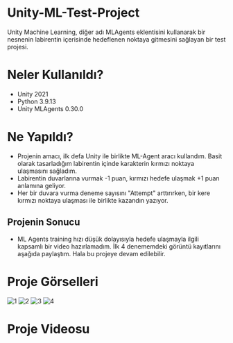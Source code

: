 # Unity-ML-Test-Project
Unity Machine Learning, diğer adı MLAgents eklentisini kullanarak bir nesnenin labirentin içerisinde hedeflenen noktaya gitmesini sağlayan bir test projesi.
# Neler Kullanıldı?
- Unity 2021
- Python 3.9.13
- Unity MLAgents 0.30.0
# Ne Yapıldı?
- Projenin amacı, ilk defa Unity ile birlikte ML-Agent aracı kullandım. Basit olarak tasarladığım labirentin içinde karakterin kırmızı noktaya ulaşmasını sağladım.
- Labirentin duvarlarına vurmak -1 puan, kırmızı hedefe ulaşmak +1 puan anlamına geliyor.
- Her bir duvara vurma deneme sayısını "Attempt" arttırırken, bir kere kırmızı noktaya ulaşması ile birlikte kazandın yazıyor.
## Projenin Sonucu
- ML Agents training hızı düşük dolayısıyla hedefe ulaşmayla ilgili kapsamlı bir video hazırlamadım. İlk 4 denememdeki görüntü kayıtlarını aşağıda paylaştım. Hala bu projeye devam edilebilir.
# Proje Görselleri
![1](https://github.com/ugursirvermez/Unity-ML-Test-Project/assets/6298796/5ed364ba-8107-4056-b8f4-4f50a71f787c)
![2](https://github.com/ugursirvermez/Unity-ML-Test-Project/assets/6298796/f6e8cc81-f1e7-4950-8b73-51da6b25cdb9)
![3](https://github.com/ugursirvermez/Unity-ML-Test-Project/assets/6298796/1bde9765-cf12-47f2-8c62-15aaad344149)
![4](https://github.com/ugursirvermez/Unity-ML-Test-Project/assets/6298796/a4962802-fd6d-497b-abca-6b4baed049e4)
# Proje Videosu

